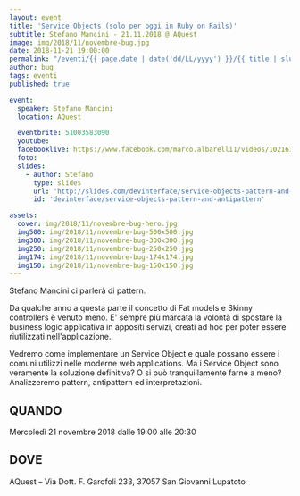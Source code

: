 ```yaml
---
layout: event
title: 'Service Objects (solo per oggi in Ruby on Rails)'
subtitle: Stefano Mancini - 21.11.2018 @ AQuest
image: img/2018/11/novembre-bug.jpg
date: 2018-11-21 19:00:00
permalink: "/eventi/{{ page.date | date('dd/LL/yyyy') }}/{{ title | slug }}/index.html"
author: bug
tags: eventi
published: true

event:
  speaker: Stefano Mancini
  location: AQuest

  eventbrite: 51003583090
  youtube:
  facebooklive: https://www.facebook.com/marco.albarelli1/videos/10216124294491714/
  foto:
  slides:
    - author: Stefano
      type: slides
      url: 'http://slides.com/devinterface/service-objects-pattern-and-antipattern'
      id: 'devinterface/service-objects-pattern-and-antipattern'

assets:
  cover: img/2018/11/novembre-bug-hero.jpg
  img500: img/2018/11/novembre-bug-500x500.jpg
  img300: img/2018/11/novembre-bug-300x300.jpg
  img250: img/2018/11/novembre-bug-250x250.jpg
  img174: img/2018/11/novembre-bug-174x174.jpg
  img150: img/2018/11/novembre-bug-150x150.jpg
---
```


Stefano Mancini ci parlerà di pattern.

Da qualche anno a questa parte il concetto di Fat models e Skinny controllers è venuto meno. E' sempre più marcata la volontà di spostare la business logic applicativa in appositi servizi, creati ad hoc per poter essere riutilizzati nell'applicazione.

Vedremo come implementare un Service Object e quale possano essere i comuni utilizzi nelle moderne web applications.
Ma i Service Object sono veramente la soluzione definitiva? O si può tranquillamente farne a meno? Analizzeremo pattern, antipattern ed interpretazioni.

## QUANDO

Mercoledì 21 novembre 2018 dalle 19:00 alle 20:30

## DOVE

AQuest – Via Dott. F. Garofoli 233, 37057 San Giovanni Lupatoto

